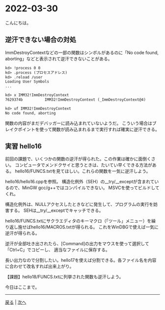 # 2022-03-30

こんにちは。

## 逆汗できない場合の対処

ImmDestroyContextなどの一部の関数はシンボルがあるのに「No code found, aborting」などと表示されて逆汗できないことがある。

```txt
kd> !process 0 0
kd> .process (プロセスアドレス)
kd> .reload /user
Loading User Symbols
...

kd> x IMM32!ImmDestroyContext
7629374b          IMM32!ImmDestroyContext (_ImmDestroyContext@4)

kd> uf IMM32!ImmDestroyContext
No code found, aborting
```

関数の内容がまだデバッガーに読み込まれていないようだ。
こういう場合はブレイクポイントを使って関数が読み込まれるまで実行すれば確実に逆汗できる。

## 実習 hello16

前回の課題で、いくつかの関数の逆汗が得られた。この作業は確かに面倒くさい。
コンピュータでメンドクサイと思うときは、たいてい早くできる方法がある。
hello16/FUNCS.txtを見てほしい。これらの関数を一気に逆汗しよう。

hello16/hello16.cppを参照。
構造化例外（SEH）の__try/__exceptが含まれているので、MinGW gcc/g++ではコンパイルできない。
MSVCを使ってビルドしてくれ。

構造化例外は、NULLアクセスしたときなどに発生して、プログラムの実行を妨害する。
SEHは__try/__exceptでキャッチできる。

hello16/FUNCS.txtにサクラエディタのキーマクロ（「ツール」メニュー）を繰り返し施せばhello16/MACROS.txtが得られる。
これをWinDBGで使えば一気に逆汗が得られる。

逆汗が全部吐き出されたら、[Command]の出力をマウスを使って選択して「Ctrl+C」でコピーし、
適当なファイルに保存する。

長い出力なので分割したい。hello17を使えば分割できる。各ファイル名を内容に合わせて改名すれば出来上がり。

【課題】hello18/FUNCS.txtに列挙された関数も逆汗しよう。

今日はここまで。

---

[戻る](2022-03-29.md) | [次へ](2022-04-01.md)
